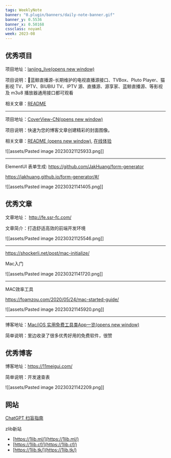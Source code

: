 ```yaml
---
tags: WeeklyNote
banner: "0.plugin/banners/daily-note-banner.gif"
banner_y: 0.5536
banner_x: 0.50168
cssclass: noyaml
week: 2023-08
---
```



## 优秀项目

项目地址：[lanjing_live(opens new window)](https://github.com/Cyril0563/lanjing_live)

项目说明：🐋蓝鲸直播源-长期维护的电视直播源接口、TVBox、Pluto Player、猫影视 TV、IPTV、BIUBIU TV、IPTV 源、直播源、源享家、蓝鲸直播源、等影视及 m3u8 播放器通用接口都可观看

相关文章：[README](https://github.com/Cyril0563/lanjing_live#readme)

---

项目地址：[CoverView-CN(opens new window)](https://github.com/manchan4869/CoverView-CN)

项目说明：快速为您的博客文章创建精彩的封面图像。

相关文章：[README (opens new window)](https://github.com/manchan4869/CoverView-CN#readme), [在线体验](https://covervue.manchan.top/)

![[assets/Pasted image 20230321125933.png]]

---

ElementUI 表单生成: https://github.com/JakHuang/form-generator

https://jakhuang.github.io/form-generator/#/

![[assets/Pasted image 20230321141405.png]]

## 优秀文章

文章地址： http://fe.ssr-fc.com/

文章简介：打造舒适高效的前端开发环境

![[assets/Pasted image 20230321125546.png]]

---

https://shockerli.net/post/mac-initialize/

Mac入门

![[assets/Pasted image 20230321141720.png]]

---

MAC效率工具

https://foamzou.com/2020/05/24/mac-started-guide/

![[assets/Pasted image 20230321145920.png]]

---

博客地址：[Mac/iOS 实用免费工具类App一览(opens new window)](https://zh.okaapps.com/)

简单说明：里边收录了很多优秀好用的免费软件，很赞

## 优秀博客

博客地址：https://11meigui.com/

简单说明：开发速查表

![[assets/Pasted image 20230321142209.png]]


## 网站

[ChatGPT 扫盲指南](https://qianfangzy.com/42232.html)

zlib新站
- [https://1lib.ml/](https://1lib.ml/)  
- [https://1lib.cf/](https://1lib.cf/)  
- [https://1lib.tk/](https://1lib.tk/)